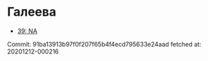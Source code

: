 # Галеева
- [39: NA](39.md)

Commit: 91ba13913b97f0f207f65b4f4ecd795633e24aad
 fetched at: 20201212-000216
